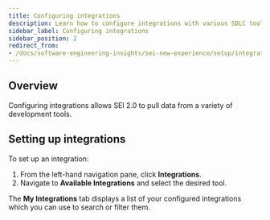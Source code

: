 ```yaml
---
title: Configuring integrations
description: Learn how to configure integrations with various SDLC tools in Harness SEI 2.0.
sidebar_label: Configuring integrations
sidebar_position: 2
redirect_from:
- /docs/software-engineering-insights/sei-new-experience/setup/integrations
---
```


## Overview

Configuring integrations allows SEI 2.0 to pull data from a variety of development tools.

## Setting up integrations

To set up an integration:

1. From the left-hand navigation pane, click **Integrations**.
1. Navigate to **Available Integrations** and select the desired tool.

The **My Integrations** tab displays a list of your configured integrations which you can use to search or filter them.